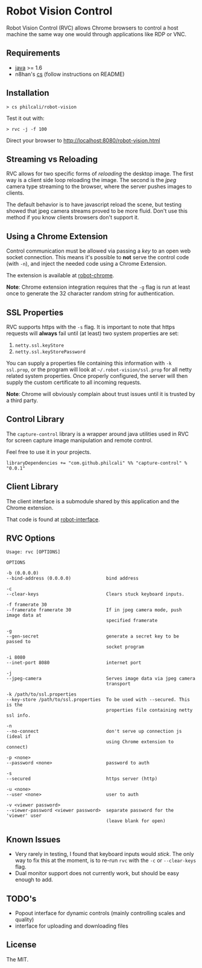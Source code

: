 # Robot Vision Control

Robot Vision Control (RVC) allows Chrome browsers to control a host machine the
same way one would through applications like RDP or VNC.

## Requirements

- [java][java] >= 1.6
- n8han's [cs][cs] (follow instructions on README)

[java]: http://java.com/en/download/index.jsp
[cs]: https://github.com/n8han/conscript#readme

## Installation

```
> cs philcali/robot-vision
```

Test it out with:

```
> rvc -j -f 100
```

Direct your browser to [http://localhost:8080/robot-vision.html][locally]

[locally]: http://localhost:8080/robot-vision.html

## Streaming vs Reloading

RVC allows for two specific forms of _reloading_ the desktop image. The first
way is a client side loop reloading the image. The second is the _jpeg_ camera
type streaming to the browser, where the server pushes images to clients.

The default behavior is to have javascript reload the scene, but testing showed
that jpeg camera streams proved to be more fluid. Don't use this method if
you know clients browsers don't support it.

## Using a Chrome Extension

Control communication must be allowed via passing a _key_ to an open web socket
connection. This means it's possible to __not__ serve the control code (with `-n`),
and inject the needed code using a Chrome Extension.

The extension is available at [robot-chrome][vision-ext].

[vision-ext]: https://github.com/philcali/robot-chrome

__Note__: Chrome extension integration requires that the `-g` flag is run at
least once to generate the 32 character random string for authentication.

## SSL Properties

RVC supports https with the `-s` flag. It is important to note that https
requests will __always__ fail until (at least) two system properties are set:

1. `netty.ssl.keyStore`
2. `netty.ssl.keyStorePassword`

You can supply a properties file containing this information with `-k ssl.prop`,
or the program will look at `~/.robot-vision/ssl.prop` for all netty related
system properties. Once properly configured, the server will then supply the
custom certificate to all incoming requests.

__Note__: Chrome will obviously complain about trust issues until it is trusted
by a third party. 

## Control Library

The `capture-control` library is a wrapper around java utilities used in RVC
for screen capture image manipulation and remote control.

Feel free to use it in your projects.

`libraryDependencies += "com.github.philcali" %% "capture-control" % "0.0.1"`

## Client Library

The client interface is a submodule shared by this application and the Chrome
extension.

That code is found at [robot-interface][vision-int].

[vision-int]: https://github.com/philcali/robot-interface

## RVC Options

```
Usage: rvc [OPTIONS]

OPTIONS

-b (0.0.0.0)
--bind-address (0.0.0.0)             bind address

-c
--clear-keys                         Clears stuck keyboard inputs.

-f framerate 30
--framerate framerate 30             If in jpeg camera mode, push image data at
                                     specified framerate

-g
--gen-secret                         generate a secret key to be passed to
                                     socket program

-i 8080
--inet-port 8080                     internet port

-j
--jpeg-camera                        Serves image data via jpeg camera
                                     transport

-k /path/to/ssl.properties
--key-store /path/to/ssl.properties  To be used with --secured. This is the
                                     properties file containing netty ssl info.

-n
--no-connect                         don't serve up connection js (ideal if
                                     using Chrome extension to connect)

-p <none>
--password <none>                    password to auth

-s
--secured                            https server (http)

-u <none>
--user <none>                        user to auth

-v <viewer password>
--viewer-password <viewer password>  separate password for the 'viewer' user
                                     (leave blank for open)
```

## Known Issues

- Very rarely in testing, I found that keyboard inputs would _stick_. The only
way to fix this at the moment, is to re-run `rvc` with the `-c` or `--clear-keys` flag.
- Dual monitor support does not currently work, but should be easy enough to add. 

## TODO's

- Popout interface for dynamic controls (mainly controlling scales and quality)
- interface for uploading and downloading files

## License

The MIT.
